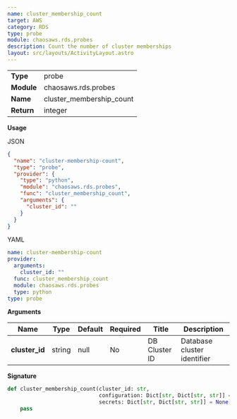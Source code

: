 ```yaml
---
name: cluster_membership_count
target: AWS
category: RDS
type: probe
module: chaosaws.rds.probes
description: Count the number of cluster memberships
layout: src/layouts/ActivityLayout.astro
---
```


|            |                          |
| ---------- | ------------------------ |
| **Type**   | probe                    |
| **Module** | chaosaws.rds.probes      |
| **Name**   | cluster_membership_count |
| **Return** | integer                  |

**Usage**

JSON

```json
{
  "name": "cluster-membership-count",
  "type": "probe",
  "provider": {
    "type": "python",
    "module": "chaosaws.rds.probes",
    "func": "cluster_membership_count",
    "arguments": {
      "cluster_id": ""
    }
  }
}
```

YAML

```yaml
name: cluster-membership-count
provider:
  arguments:
    cluster_id: ""
  func: cluster_membership_count
  module: chaosaws.rds.probes
  type: python
type: probe
```

**Arguments**

| Name           | Type   | Default | Required | Title         | Description                 |
| -------------- | ------ | ------- | -------- | ------------- | --------------------------- |
| **cluster_id** | string | null    | No       | DB Cluster ID | Database cluster identifier |

**Signature**

```python
def cluster_membership_count(cluster_id: str,
                             configuration: Dict[str, Dict[str, str]] = None,
                             secrets: Dict[str, Dict[str, str]] = None) -> int:
    pass

```
